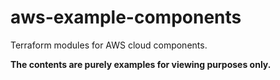 # aws-example-components
Terraform modules for AWS cloud components.

__The contents are purely examples for viewing purposes only.__